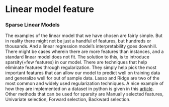# Linear model feature

### **Sparse Linear Models**

The examples of the linear model that we have chosen are fairly simple. But in reality there might not be just a handful of features, but hundreds or thousands. And a linear regression model’s interpretability goes downhill. There might be cases wherein there are more features than instances, and a standard linear model does not fit. The solution to this, is to introduce sparsity\(=few features\) in our model. There are techniques that help eliminate features through regularization. They simply help pick the most important features that can allow our model to predict well on training data and generalize well for out of sample data. Lasso and Ridge are two of the most common and widely used regularization techniques. A nice example of how they are implemented on a dataset in python is given in this [article](https://www.analyticsvidhya.com/blog/2016/01/ridge-lasso-regression-python-complete-tutorial/). Other methods that can be used for sparsity are Manually selected features, Univariate selection, Forward selection, Backward selection.  


